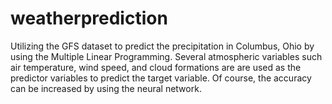 # weatherprediction
Utilizing the GFS dataset to predict the precipitation in Columbus, Ohio by using the Multiple Linear Programming. Several atmospheric variables such air temperature, wind speed, and cloud formations are are used as the predictor variables to predict the target variable. Of course, the accuracy can be increased by using the neural network.
